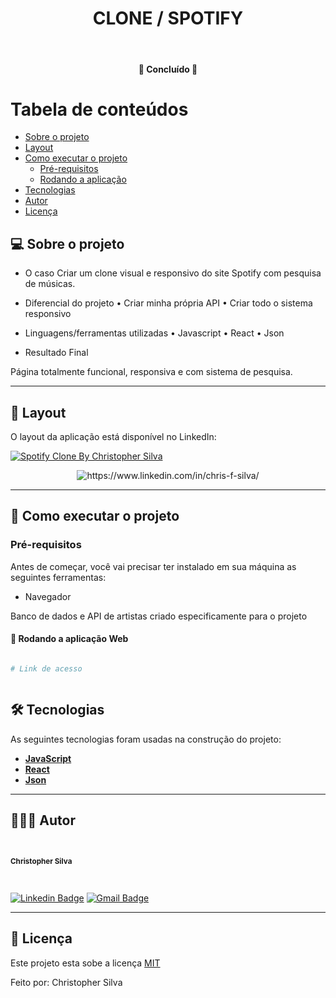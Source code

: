 <h1 align="center">CLONE / SPOTIFY</h1>			
<br>
<h4 align="center"> 🚀 Concluído 🚀 </h4>
	

Tabela de conteúdos
=================
<!--ts-->
   * [Sobre o projeto](#-sobre-o-projeto)
   * [Layout](#-layout)
   * [Como executar o projeto](#-como-executar-o-projeto)
     * [Pré-requisitos](#pré-requisitos)
     * [Rodando a aplicação](#-Rodando-a-aplicação-Web)
   * [Tecnologias](#-tecnologias)
   * [Autor](#-autor)
   * [Licença](#-licença)
<!--te-->


## 💻 Sobre o projeto

- O caso
Criar um clone visual e responsivo do site Spotify com pesquisa de músicas.

- Diferencial do projeto
 • Criar minha própria API
 • Criar todo o sistema responsivo

- Linguagens/ferramentas utilizadas
 • Javascript
 • React
 • Json

- Resultado Final

 Página totalmente funcional, responsiva e com sistema de pesquisa.

---

## 🎨 Layout

O layout da aplicação está disponível no LinkedIn:

<a href="#">
  <img alt="Spotify Clone By Christopher Silva" src="https://img.shields.io/badge/Acessar%20Layout%20-aqui-%2304D361?style=flat-square">
</a>

<p align="center" style="display: flex; align-items: flex-start; justify-content: center;">
  <img alt="https://www.linkedin.com/in/chris-f-silva/" title="#moments-Spotify" src="https://media.licdn.com/dms/image/D4E2DAQH4VYZXDprsiQ/profile-treasury-image-shrink_800_800/0/1706570109443?e=1707249600&v=beta&t=TXOkfsw7um0x83f8lNpckzntIOkzyoVuxvsIRdw-3bo" />
</p>

---

## 🚀 Como executar o projeto

### Pré-requisitos

Antes de começar, você vai precisar ter instalado em sua máquina as seguintes ferramentas:
 - Navegador

Banco de dados e API de artistas criado especificamente para o projeto

#### 🧭 Rodando a aplicação Web
```bash

# Link de acesso



```



## 🛠 Tecnologias

As seguintes tecnologias foram usadas na construção do projeto:

-   **[JavaScript](https://www.javascript.com/)** 
-   **[React](https://react.dev/)** 
-   **[Json](https://www.json.org/json-pt.html)**
---

## 🦸🏻‍♂️ Autor

 <br>
  <sub><b><p>Christopher Silva</p></b></sub></a>
 <br />

[![Linkedin Badge](https://img.shields.io/badge/-Christopher%20Silva-blue?style=flat-square&logo=Linkedin&logoColor=white&link=https://www.linkedin.com/in/chris-f-silva//)](https://www.linkedin.com/in/chris-f-silva/) 
[![Gmail Badge](https://img.shields.io/badge/-chrisspfc.silva@gmail.com-c14438?style=flat-square&logo=Gmail&logoColor=white&link=mailto:daniel.rodrigues.soarees@gmail.com)](mailto:chrisspfc.silva@gmail.com)

---

## 📝 Licença

Este projeto esta sobe a licença [MIT](./LICENSE)

Feito por: Christopher Silva
